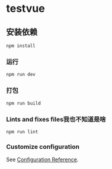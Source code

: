 # testvue

## 安装依赖
```
npm install
```

### 运行
```
npm run dev
```

### 打包
```
npm run build
```

### Lints and fixes files我也不知道是啥
```
npm run lint
```

### Customize configuration
See [Configuration Reference](https://cli.vuejs.org/config/).

